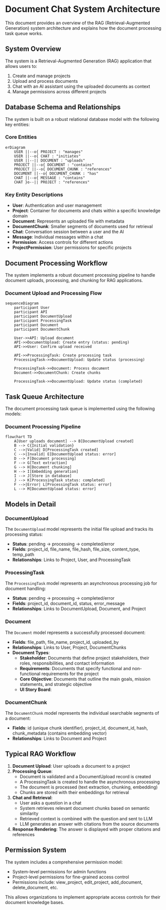 # Document Chat System Architecture

This document provides an overview of the RAG (Retrieval-Augmented Generation) system architecture and explains how the document processing task queue works.

## System Overview

The system is a Retrieval-Augmented Generation (RAG) application that allows users to:

1. Create and manage projects
2. Upload and process documents
3. Chat with an AI assistant using the uploaded documents as context
4. Manage permissions across different projects

## Database Schema and Relationships

The system is built on a robust relational database model with the following key entities:

### Core Entities

```mermaid
erDiagram
    USER ||--o{ PROJECT : "manages"
    USER ||--o{ CHAT : "initiates"
    USER ||--|| DOCUMENT : "uploads"
    PROJECT ||--o{ DOCUMENT : "contains"
    PROJECT ||--o{ DOCUMENT_CHUNK : "references"
    DOCUMENT ||--o{ DOCUMENT_CHUNK : "has"
    CHAT ||--o{ MESSAGE : "contains"
    CHAT }o--|| PROJECT : "references"
```

### Key Entity Descriptions

- **User**: Authentication and user management
- **Project**: Container for documents and chats within a specific knowledge domain
- **Document**: Represents an uploaded file with metadata
- **DocumentChunk**: Smaller segments of documents used for retrieval
- **Chat**: Conversation session between a user and the AI
- **Message**: Individual messages within a chat
- **Permission**: Access controls for different actions
- **ProjectPermission**: User permissions for specific projects

## Document Processing Workflow

The system implements a robust document processing pipeline to handle document uploads, processing, and chunking for RAG applications.

### Document Upload and Processing Flow

```mermaid
sequenceDiagram
    participant User
    participant API
    participant DocumentUpload
    participant ProcessingTask
    participant Document
    participant DocumentChunk

    User->>API: Upload document
    API->>DocumentUpload: Create entry (status: pending)
    API->>User: Confirm upload received

    API->>ProcessingTask: Create processing task
    ProcessingTask->>DocumentUpload: Update status (processing)

    ProcessingTask->>Document: Process document
    Document->>DocumentChunk: Create chunks

    ProcessingTask->>DocumentUpload: Update status (completed)
```

## Task Queue Architecture

The document processing task queue is implemented using the following models:

### Document Processing Pipeline

```mermaid
flowchart TD
    A[User uploads document] --> B[DocumentUpload created]
    B --> C{Initial validation}
    C -->|Valid| D[ProcessingTask created]
    C -->|Invalid| E[DocumentUpload status: error]
    D --> F[Document processing]
    F --> G[Text extraction]
    G --> H[Document chunking]
    H --> I[Embedding generation]
    I --> J[Store in database]
    J --> K[ProcessingTask status: completed]
    F -->|Error| L[ProcessingTask status: error]
    L --> M[DocumentUpload status: error]
```

## Models in Detail

### DocumentUpload

The `DocumentUpload` model represents the initial file upload and tracks its processing status:

- **Status**: pending → processing → completed/error
- **Fields**: project_id, file_name, file_hash, file_size, content_type, temp_path
- **Relationships**: Links to Project, User, and ProcessingTask

### ProcessingTask

The `ProcessingTask` model represents an asynchronous processing job for document handling:

- **Status**: pending → processing → completed/error
- **Fields**: project_id, document_id, status, error_message
- **Relationships**: Links to DocumentUpload, Document, and Project

### Document

The `Document` model represents a successfully processed document:

- **Fields**: file_path, file_name, project_id, uploaded_by
- **Relationships**: Links to User, Project, DocumentChunks
- **Document Types**:
  - **Stakeholder**: Documents that define project stakeholders, their roles, responsibilities, and contact information
  - **Requirements**: Documents that specify functional and non-functional requirements for the project
  - **Core Objective**: Documents that outline the main goals, mission statements, and strategic objective
  - **UI Story Board**: 

### DocumentChunk

The `DocumentChunk` model represents the individual searchable segments of a document:

- **Fields**: id (unique chunk identifier), project_id, document_id, hash, chunk_metadata (contains embedding vector)
- **Relationships**: Links to Document and Project

## Typical RAG Workflow

1. **Document Upload**: User uploads a document to a project
2. **Processing Queue**:
   - Document is validated and a DocumentUpload record is created
   - A ProcessingTask is created to handle the asynchronous processing
   - The document is processed (text extraction, chunking, embedding)
   - Chunks are stored with their embeddings for retrieval
3. **Chat and Retrieval**:
   - User asks a question in a chat
   - System retrieves relevant document chunks based on semantic similarity
   - Retrieved context is combined with the question and sent to LLM
   - LLM generates an answer with citations from the source documents
4. **Response Rendering**: The answer is displayed with proper citations and references

## Permission System

The system includes a comprehensive permission model:

- System-level permissions for admin functions
- Project-level permissions for fine-grained access control
- Permissions include: view_project, edit_project, add_document, delete_document, etc.

This allows organizations to implement appropriate access controls for their document knowledge bases.

